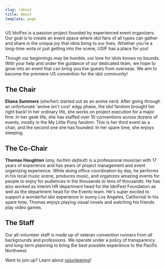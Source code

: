 ```yaml
---
slug: /about
title: About
template: page
---
```

US IdolFes is a passion project founded by experienced event organizers. Our goal is to create an event space where idol fans of all types can gather and share in the unique joy that idols bring to our lives. Whether you’re a long-time wota or just getting into the scene, USIF has a place for you!

Though our beginnings may be humble, our love for idols knows no bounds. With your help and under the guidance of our dedicated team, we hope to grow into an event that can bring you live guests from overseas. We aim to become the premiere US convention for the idol community!

## The Chair

**Eliana Summers** (*she/her*) started out as an anime nerd. After going through an unfortunate 'anime isn't cool' edgy phase, the idol fandom brought her right back! In her ordinary life, she works on project execution for a major firm. In her geek life, she has staffed over 10 conventions across dozens of events, mostly in the My Little Pony fandom. This is her third event as a chair, and the second one she has founded. In her spare time, she enjoys sleeping.

## The Co-Chair

**Thomas Houghton** (*any, he/him default*) is a professional musician with 17 years of experience and has years of project management and event organizing experience. While doing office coordination by day, he performs in his local music scene, produces music, and organizes amazing events for people to enjoy for audiences in the thousands to tens of thousands. He has also worked as interim HR department head for the IdolFest Foundation as well as the department head for the Events team. He's super excited to support a wonderful idol experience in sunny Los Angeles, California! In his spare time, Thomas enjoys playing visual novels and watching his friends play video games.


## The Staff

Our all-volunteer staff is made up of veteran convention runners from all backgrounds and professions. We operate under a policy of transparency and long-term planning to bring the best possible experience to the Pacific Northwest.

Want to join up? Learn about [volunteering](/volunteer)!
